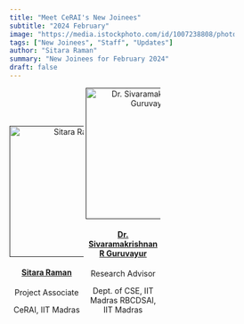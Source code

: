 ```yaml
---
title: "Meet CeRAI's New Joinees"
subtitle: "2024 February" 
image: "https://media.istockphoto.com/id/1007238808/photo/group-of-people-holding-the-welcome-aboard-written-speech-bubble.jpg?s=612x612&w=0&k=20&c=SqzcfJPAdojlwnvixCO-rLRpONG0sqSMA_zjGAYMQyU="
tags: ["New Joinees", "Staff", "Updates"]
author: "Sitara Raman"
summary: "New Joinees for February 2024"
draft: false
---
```

<style>
  .people {
  width: 33%;
  display: inline-block;
  text-align: center;
  margin-bottom: 2.5rem;
}

*, ::after, ::before {
  box-sizing: border-box;
}
  </style>
 <div class="col-12">
      <div class="tab-content" id="myTabContent">
        <div class="tab-pane fade show active" id="pis" role="tabpanel" aria-labelledby="pis-tab">
          <div class="tab-content" id="myTabContent">
    <div class="tab-pane fade show active" id="pis" role="tabpanel" aria-labelledby="pis-tab">
        <div class="people mt-5">
    <div>
    <a href=""><img width="230px" height="235px" src="\images\profile.jpg" alt="Sitara Raman"></a>
    </div>
    <div>
        <h4 class="mb-2"><a href="" class="link-title">Sitara Raman</a></h4>
         Project Associate</p> <p>CeRAI, IIT Madras</p>
        </div>
    </div>
        <div class="people mt-5">
    <div>
    <a href=""><img width="230px" height="235px" src="\images\0.jpg" alt="Dr. Sivaramakrishnan R Guruvayur"></a>
    </div>
    <div>
        <h4 class="mb-2"><a href="" class="link-title">Dr. Sivaramakrishnan R Guruvayur</a></h4>
         Research Advisor</p>Dept. of CSE, IIT Madras RBCDSAI, IIT Madras<p></p>
        </div>
    </div>
    </div>
          
          